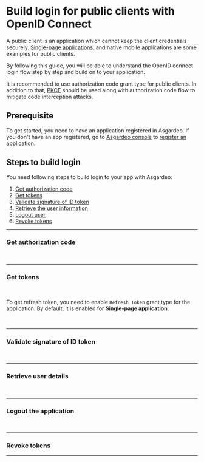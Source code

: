 # Build login for public clients with OpenID Connect

A public client is an application which cannot keep the client credentials securely. <a href="/guides/applications/spa/">Single-page applications</a>, and native mobile applications are some examples for public clients. 

By following this guide, you will be able to understand the OpenID connect login flow step by step and build on to your application.

It is recommended to use authorization code grant type for public clients. In addition to that, [PKCE](https://datatracker.ietf.org/doc/html/rfc7636) should be used along with authorization code flow to mitigate code interception attacks.

## Prerequisite
To get started, you need to have an application registered in Asgardeo. If you don't have an app registered, go to [Asgardeo console](https://console.asgardeo.io/) to <a href="/guides/applications/web-app/register-app/#register-app">register an application</a>.

## Steps to build login
You need following steps to build login to your app with Asgardeo:
1. [Get authorization code](#get-authorization-code)
2. [Get tokens](#get-tokens)
3. [Validate signature of ID token](#validate-signature-of-id-token)
4. [Retrieve the user information](#retrieve-user-details)
5. [Logout user](#logout-the-application)
6. [Revoke tokens](#revoke-tokens)

----

### Get authorization code

<CommonGuide guide='guides/fragments/manage-app/build-manual-login/authorization-request-for-public-client.md'/>

<br>

----

### Get tokens

<CommonGuide guide='guides/fragments/manage-app/build-manual-login/get-token-for-public-client.md'/>

<br>

To get refresh token, you need to enable `Refresh Token` grant type for the application. By default, it is enabled for **Single-page application**.

<br>

----

### Validate signature of ID token

<CommonGuide guide='guides/fragments/manage-app/build-manual-login/validate-id-token-jwks-for-apps.md'/>

<br/>

----

### Retrieve user details

<CommonGuide guide='guides/fragments/manage-app/build-manual-login/retrieve-user-info-for-apps.md'/>

<br>

----

### Logout the application

<CommonGuide guide='guides/fragments/manage-app/build-manual-login/oidc-logout-for-apps.md'/>

<br/>

----

### Revoke tokens

<CommonGuide guide='guides/fragments/manage-app/build-manual-login/revoke-tokens-for-public-client.md'/>

----
